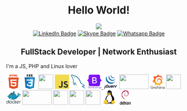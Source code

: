<div id="header" align="center">
  <h1>Hello World!</h1>
  <img src="https://media.giphy.com/media/M9gbBd9nbDrOTu1Mqx/giphy.gif" width="100"/>
  <div id="badges">
    <a href="https://www.linkedin.com/in/leonardo-marcatti-da-silva-385b84146/"><img src="https://img.shields.io/badge/LinkedIn-darkblue?style=for-the-badge&logo=linkedin&logoColor=white" alt="LinkedIn Badge"/></a>
    <a href="skype:leonardo.marcatti?chat"><img src="https://img.shields.io/badge/Skype-blue?style=for-the-badge&logo=skype&logoColor=white" alt="Skype Badge"/></a>
    <a href="https://wa.me/+5531994061836"><img src="https://img.shields.io/badge/Whatsapp-darkgreen?style=for-the-badge&logo=whatsapp&logoColor=white" alt="Whatsapp Badge"/></a>
  </div>
</div>
<h2 style="text-align: center;">FullStack Developer | Network Enthusiast </h2>
<p>I'm a JS, PHP and Linux lover</p>
<div>
  <a href="https://www.w3schools.com/html/"><img src="https://github.com/devicons/devicon/blob/master/icons/html5/html5-plain-wordmark.svg" width="40" height="40"></a>
  <a href="https://www.w3schools.com/css/"><img src="https://github.com/devicons/devicon/blob/master/icons/css3/css3-original-wordmark.svg" width="40" height="40"></a>
  <a href="https://www.php.net/"><img src="https://user-images.githubusercontent.com/29094440/176947095-e5985b18-840f-4d6a-81b9-ecce7f86ebd9.png" width="40" height="40"></a>
  <a href="https://www.javascript.com/"> <img src="https://github.com/devicons/devicon/blob/master/icons/javascript/javascript-original.svg" width="40" height="40"></a>
  <a href="https://www.mysql.com/"><img src="https://github.com/devicons/devicon/blob/master/icons/mysql/mysql-original.svg" width="40" height="40"></a>
  <a href="https://getbootstrap.com/docs/5.0/getting-started/introduction/"><img src="https://github.com/devicons/devicon/blob/master/icons/bootstrap/bootstrap-original-wordmark.svg" width="40" height="40"> </a>
  <a href="https://jquery.com/"><img src="https://github.com/devicons/devicon/blob/master/icons/jquery/jquery-original-wordmark.svg" width="40" height="40"></a>
  <a href="https://www.zabbix.com/"><img src="https://www.made4it.com.br/wp-content/uploads/2020/10/zabbix_logo_500x131.png" width="80" height="40"></a>
  <a href="https://grafana.com/"><img src="https://github.com/devicons/devicon/blob/master/icons/grafana/grafana-original-wordmark.svg" width="40" height="40"></a>
  <a href="https://owncloud.com/"> <img src="https://owncloud.com/wp-content/uploads/2020/07/owncloud-trademark.png" width="40" height="40"></a>
  <a href="https://www.docker.com/"><img src="https://github.com/devicons/devicon/blob/master/icons/docker/docker-original-wordmark.svg" width="40" height="40"></a>
  <a href="https://proxmox.com/en/"><img src="https://logovectorseek.com/wp-content/uploads/2021/10/proxmox-server-solutions-gmbh-logo-vector.png" width="80" height="40"></a>
  <a href="https://www.pfsense.org/"><img src="https://upload.wikimedia.org/wikipedia/commons/thumb/b/b9/PfSense_logo.png/1200px-PfSense_logo.png" width="40" height="40"></a>
  <a href="https://www.samba.org/"><img src="https://treinamentos.unirede.net/wp-content/uploads/sites/2/2017/05/samba-treinamento-square.png" width="40" height="40"></a>
  <a href="https://www.microsoft.com/pt-br/windows-server"><img src="https://penseemti.com.br/wp-content/uploads/2016/02/windows-server-logo.png" width="40" height="40"></a>
  <a href="https://www.linux.org/pages/download/"><img src="https://github.com/devicons/devicon/blob/master/icons/linux/linux-original.svg" width="40" height="40"></a>
  <a href="https://www.debian.org/"><img src="https://github.com/devicons/devicon/blob/master/icons/debian/debian-original-wordmark.svg" width="40" height="40"></a>
</div>

